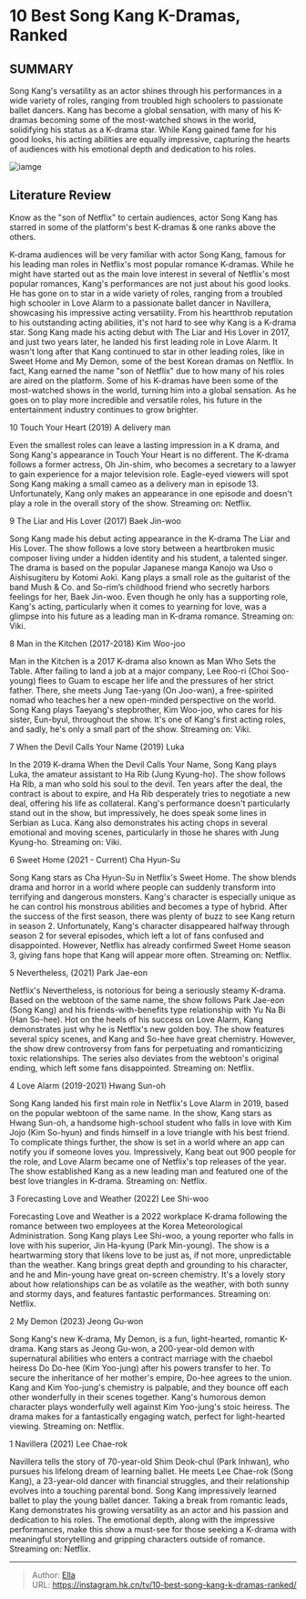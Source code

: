 # 10 Best Song Kang K-Dramas, Ranked


## SUMMARY 


 Song Kang&#39;s versatility as an actor shines through his performances in a wide variety of roles, ranging from troubled high schoolers to passionate ballet dancers. 
 Kang has become a global sensation, with many of his K-dramas becoming some of the most-watched shows in the world, solidifying his status as a K-drama star. 
 While Kang gained fame for his good looks, his acting abilities are equally impressive, capturing the hearts of audiences with his emotional depth and dedication to his roles. 

![iamge](https://static1.srcdn.com/wordpress/wp-content/uploads/2023/12/song-kang-as-jeong-gu-won-in-a-white-shirt-in-my-demon.jpg)

## Literature Review
Know as the &#34;son of Netflix&#34; to certain audiences, actor Song Kang has starred in some of the platform&#39;s best K-dramas &amp; one ranks above the others.




K-drama audiences will be very familiar with actor Song Kang, famous for his leading man roles in Netflix&#39;s most popular romance K-dramas. While he might have started out as the main love interest in several of Netflix&#39;s most popular romances, Kang&#39;s performances are not just about his good looks. He has gone on to star in a wide variety of roles, ranging from a troubled high schooler in Love Alarm to a passionate ballet dancer in Navillera, showcasing his impressive acting versatility. From his heartthrob reputation to his outstanding acting abilities, it&#39;s not hard to see why Kang is a K-drama star.
Song Kang made his acting debut with The Liar and His Lover in 2017, and just two years later, he landed his first leading role in Love Alarm. It wasn&#39;t long after that Kang continued to star in other leading roles, like in Sweet Home and My Demon, some of the best Korean dramas on Netflix. In fact, Kang earned the name &#34;son of Netflix&#34; due to how many of his roles are aired on the platform. Some of his K-dramas have been some of the most-watched shows in the world, turning him into a global sensation. As he goes on to play more incredible and versatile roles, his future in the entertainment industry continues to grow brighter.









 








 10  Touch Your Heart (2019) 
A delivery man
        

Even the smallest roles can leave a lasting impression in a K drama, and Song Kang&#39;s appearance in Touch Your Heart is no different. The K-drama follows a former actress, Oh Jin-shim, who becomes a secretary to a lawyer to gain experience for a major television role. Eagle-eyed viewers will spot Song Kang making a small cameo as a delivery man in episode 13. Unfortunately, Kang only makes an appearance in one episode and doesn&#39;t play a role in the overall story of the show.
Streaming on: Netflix. 






 9  The Liar and His Lover (2017) 
Baek Jin-woo
        

Song Kang made his debut acting appearance in the K-drama The Liar and His Lover. The show follows a love story between a heartbroken music composer living under a hidden identity and his student, a talented singer. The drama is based on the popular Japanese manga Kanojo wa Uso o Aishisugiteru by Kotomi Aoki. Kang plays a small role as the guitarist of the band Mush &amp; Co. and So-rim’s childhood friend who secretly harbors feelings for her, Baek Jin-woo. Even though he only has a supporting role, Kang&#39;s acting, particularly when it comes to yearning for love, was a glimpse into his future as a leading man in K-drama romance.
Streaming on: Viki. 






 8  Man in the Kitchen (2017-2018) 
Kim Woo-joo
        

Man in the Kitchen is a 2017 K-drama also known as Man Who Sets the Table. After failing to land a job at a major company, Lee Roo-ri (Choi Soo-young) flees to Guam to escape her life and the pressures of her strict father. There, she meets Jung Tae-yang (On Joo-wan), a free-spirited nomad who teaches her a new open-minded perspective on the world. Song Kang plays Taeyang&#39;s stepbrother, Kim Woo-joo, who cares for his sister, Eun-byul, throughout the show. It&#39;s one of Kang&#39;s first acting roles, and sadly, he&#39;s only a small part of the show.
Streaming on: Viki. 






 7  When the Devil Calls Your Name (2019) 
Luka
        

In the 2019 K-drama When the Devil Calls Your Name, Song Kang plays Luka, the amateur assistant to Ha Rib (Jung Kyung-ho). The show follows Ha Rib, a man who sold his soul to the devil. Ten years after the deal, the contract is about to expire, and Ha Rib desperately tries to negotiate a new deal, offering his life as collateral. Kang&#39;s performance doesn&#39;t particularly stand out in the show, but impressively, he does speak some lines in Serbian as Luca. Kang also demonstrates his acting chops in several emotional and moving scenes, particularly in those he shares with Jung Kyung-ho.
Streaming on: Viki. 






 6  Sweet Home (2021 - Current) 
Cha Hyun-Su


 







Song Kang stars as Cha Hyun-Su in Netflix&#39;s Sweet Home. The show blends drama and horror in a world where people can suddenly transform into terrifying and dangerous monsters. Kang&#39;s character is especially unique as he can control his monstrous abilities and becomes a type of hybrid. After the success of the first season, there was plenty of buzz to see Kang return in season 2. Unfortunately, Kang&#39;s character disappeared halfway through season 2 for several episodes, which left a lot of fans confused and disappointed. However, Netflix has already confirmed Sweet Home season 3, giving fans hope that Kang will appear more often.
Streaming on: Netflix. 






 5  Nevertheless, (2021) 
Park Jae-eon


 







Netflix&#39;s Nevertheless, is notorious for being a seriously steamy K-drama. Based on the webtoon of the same name, the show follows Park Jae-eon (Song Kang) and his friends-with-benefits type relationship with Yu Na Bi (Han So-hee). Hot on the heels of his success on Love Alarm, Kang demonstrates just why he is Netflix&#39;s new golden boy. The show features several spicy scenes, and Kang and So-hee have great chemistry. However, the show drew controversy from fans for perpetuating and romanticizing toxic relationships. The series also deviates from the webtoon&#39;s original ending, which left some fans disappointed.
Streaming on: Netflix. 






 4  Love Alarm (2019-2021) 
Hwang Sun-oh


 







Song Kang landed his first main role in Netflix&#39;s Love Alarm in 2019, based on the popular webtoon of the same name. In the show, Kang stars as Hwang Sun-oh, a handsome high-school student who falls in love with Kim Jojo (Kim So-hyun) and finds himself in a love triangle with his best friend. To complicate things further, the show is set in a world where an app can notify you if someone loves you. Impressively, Kang beat out 900 people for the role, and Love Alarm became one of Netflix&#39;s top releases of the year. The show established Kang as a new leading man and featured one of the best love triangles in K-drama.
Streaming on: Netflix. 






 3  Forecasting Love and Weather (2022) 
Lee Shi-woo
        

Forecasting Love and Weather is a 2022 workplace K-drama following the romance between two employees at the Korea Meteorological Administration. Song Kang plays Lee Shi-woo, a young reporter who falls in love with his superior, Jin Ha-kyung (Park Min-young). The show is a heartwarming story that likens love to be just as, if not more, unpredictable than the weather. Kang brings great depth and grounding to his character, and he and Min-young have great on-screen chemistry. It&#39;s a lovely story about how relationships can be as volatile as the weather, with both sunny and stormy days, and features fantastic performances.
Streaming on: Netflix. 






 2  My Demon (2023) 
Jeong Gu-won


 







Song Kang&#39;s new K-drama, My Demon, is a fun, light-hearted, romantic K-drama. Kang stars as Jeong Gu-won, a 200-year-old demon with supernatural abilities who enters a contract marriage with the chaebol heiress Do Do-hee (Kim Yoo-jung) after his powers transfer to her. To secure the inheritance of her mother&#39;s empire, Do-hee agrees to the union. Kang and Kim Yoo-jung&#39;s chemistry is palpable, and they bounce off each other wonderfully in their scenes together. Kang&#39;s humorous demon character plays wonderfully well against Kim Yoo-jung&#39;s stoic heiress. The drama makes for a fantastically engaging watch, perfect for light-hearted viewing.
Streaming on: Netflix. 






 1  Navillera (2021) 
Lee Chae-rok
        

Navillera tells the story of 70-year-old Shim Deok-chul (Park Inhwan), who pursues his lifelong dream of learning ballet. He meets Lee Chae-rok (Song Kang), a 23-year-old dancer with financial struggles, and their relationship evolves into a touching parental bond. Song Kang impressively learned ballet to play the young ballet dancer. Taking a break from romantic leads, Kang demonstrates his growing versatility as an actor and his passion and dedication to his roles. The emotional depth, along with the impressive performances, make this show a must-see for those seeking a K-drama with meaningful storytelling and gripping characters outside of romance.
Streaming on: Netflix. 


---

> Author: [Ella](https://instagram.hk.cn/)  
> URL: https://instagram.hk.cn/tv/10-best-song-kang-k-dramas-ranked/  

